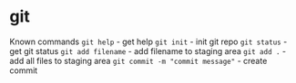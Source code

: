  # git
Known commands
`git help` - get help
`git init` - init git repo
`git status` - get git status
`git add filename` - add filename to staging area
`git add .` - add all files to staging area
`git commit -m "commit message"` - create commit